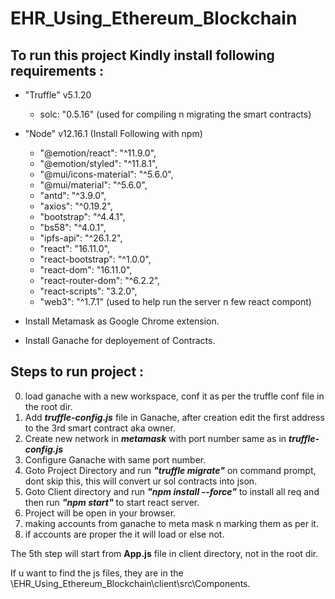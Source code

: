 # EHR_Using_Ethereum_Blockchain

## To run this project Kindly install following requirements :

* "Truffle" v5.1.20
    * solc: "0.5.16"
    (used for compiling n migrating the smart contracts)
* "Node" v12.16.1 (Install Following with npm)
    * "@emotion/react": "^11.9.0",
    * "@emotion/styled": "^11.8.1",
    * "@mui/icons-material": "^5.6.0",
    * "@mui/material": "^5.6.0",
    * "antd": "^3.9.0",
    * "axios": "^0.19.2",
    * "bootstrap": "^4.4.1",
    * "bs58": "^4.0.1",
    * "ipfs-api": "^26.1.2",
    * "react": "16.11.0",
    * "react-bootstrap": "^1.0.0",
    * "react-dom": "16.11.0",
    * "react-router-dom": "^6.2.2",
    * "react-scripts": "3.2.0",
    * "web3": "^1.7.1"
	(used to help run the server n few react compont)

* Install Metamask as Google Chrome extension.

* Install Ganache for deployement of Contracts.

## Steps to run project : 
0) load ganache with a new workspace, conf it as per the truffle conf file in the root dir.
1) Add ___truffle-config.js___ file in Ganache, after creation edit the first address to the 3rd smart contract aka owner.
2) Create new network in ___metamask___ with port number same as in ___truffle-config.js___
3) Configure Ganache with same port number.
4) Goto Project Directory and run ___"truffle migrate"___ on command prompt, dont skip this, this will convert ur sol contracts into json.
5) Goto Client directory and run ___"npm install --force"___ to install all req and then run ___"npm start"___ to start react server.
6) Project will be open in your browser.
7) making accounts from ganache to meta mask n marking them as per it.
8) if accounts are proper the it will load or else not.

The 5th step will start from __App.js__ file in client directory, not in the root dir.

If u want to find the js files, they are in the <drive in which u cloned it>\EHR_Using_Ethereum_Blockchain\client\src\Components.
